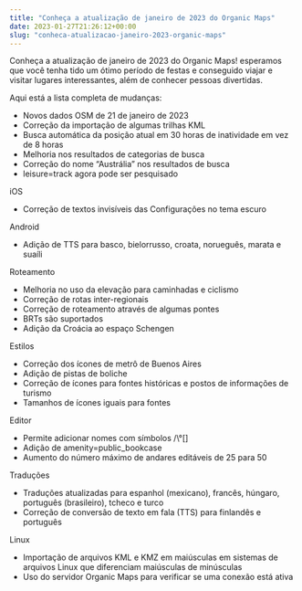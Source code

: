 ```yaml
---
title: "Conheça a atualização de janeiro de 2023 do Organic Maps"
date: 2023-01-27T21:26:12+00:00
slug: "conheca-atualizacao-janeiro-2023-organic-maps"
---
```


Conheça a atualização de janeiro de 2023 do Organic Maps! esperamos que você tenha tido um ótimo período de festas e conseguido viajar e visitar lugares interessantes, além de conhecer pessoas divertidas.

Aqui está a lista completa de mudanças:

- Novos dados OSM de 21 de janeiro de 2023
- Correção da importação de algumas trilhas KML
- Busca automática da posição atual em 30 horas de inatividade em vez de 8 horas
- Melhoria nos resultados de categorias de busca
- Correção do nome “Austrália” nos resultados de busca
- leisure=track agora pode ser pesquisado

iOS

- Correção de textos invisíveis das Configurações no tema escuro

Android

- Adição de TTS para basco, bielorrusso, croata, norueguês, marata e suaíli

Roteamento

- Melhoria no uso da elevação para caminhadas e ciclismo
- Correção de rotas inter-regionais
- Correção de roteamento através de algumas pontes
- BRTs são suportados
- Adição da Croácia ao espaço Schengen

Estilos

- Correção dos ícones de metrô de Buenos Aires
- Adição de pistas de boliche
- Correção de ícones para fontes históricas e postos de informações de turismo
- Tamanhos de ícones iguais para fontes

Editor

- Permite adicionar nomes com símbolos /\°[]
- Adição de amenity=public_bookcase
- Aumento do número máximo de andares editáveis de 25 para 50

Traduções

- Traduções atualizadas para espanhol (mexicano), francês, húngaro, português (brasileiro), tcheco e turco
- Correção de conversão de texto em fala (TTS) para finlandês e português

Linux

- Importação de arquivos KML e KMZ em maiúsculas em sistemas de arquivos Linux que diferenciam maiúsculas de minúsculas
- Uso do servidor Organic Maps para verificar se uma conexão está ativa
